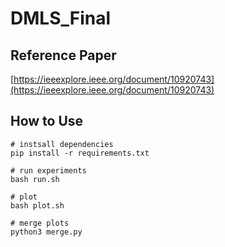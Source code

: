 # DMLS_Final

## Reference Paper
[https://ieeexplore.ieee.org/document/10920743](https://ieeexplore.ieee.org/document/10920743)
## How to Use
```
# instsall dependencies
pip install -r requirements.txt

# run experiments
bash run.sh

# plot
bash plot.sh

# merge plots
python3 merge.py
```
